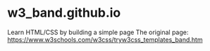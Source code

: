 # w3_band.github.io
Learn HTML/CSS by building a simple page
The original page: https://www.w3schools.com/w3css/tryw3css_templates_band.htm
